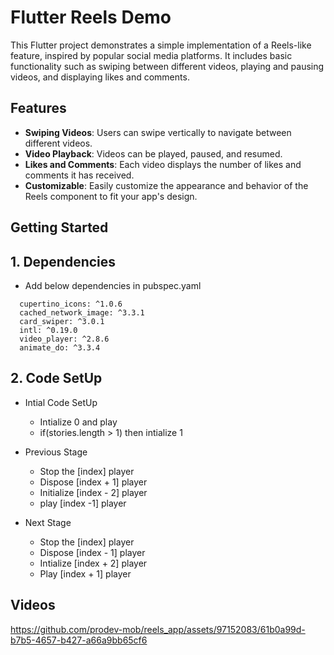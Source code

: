 # Flutter Reels Demo

This Flutter project demonstrates a simple implementation of a Reels-like feature, inspired by popular social media platforms. It includes basic functionality such as swiping between different videos, playing and pausing videos, and displaying likes and comments.

## Features

- **Swiping Videos**: Users can swipe vertically to navigate between different videos.
- **Video Playback**: Videos can be played, paused, and resumed.
- **Likes and Comments**: Each video displays the number of likes and comments it has received.
- **Customizable**: Easily customize the appearance and behavior of the Reels component to fit your app's design.

## Getting Started

## 1. Dependencies
- Add below dependencies in pubspec.yaml
```
  cupertino_icons: ^1.0.6
  cached_network_image: ^3.3.1
  card_swiper: ^3.0.1
  intl: ^0.19.0
  video_player: ^2.8.6
  animate_do: ^3.3.4
```
## 2. Code SetUp
- Intial Code SetUp

  - Intialize 0 and play
  - if(stories.length > 1) then intialize 1

- Previous Stage
  - Stop the [index] player
  - Dispose [index + 1] player
  - Initialize [index - 2] player
  - play [index -1] player

- Next Stage
  - Stop the [index] player
  - Dispose [index - 1] player
  - Intialize [index + 2] player
  - Play [index + 1] player
  
## Videos

https://github.com/prodev-mob/reels_app/assets/97152083/61b0a99d-b7b5-4657-b427-a66a9bb65cf6

